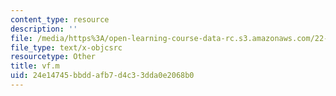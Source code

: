 ```yaml
---
content_type: resource
description: ''
file: /media/https%3A/open-learning-course-data-rc.s3.amazonaws.com/22-312-engineering-of-nuclear-reactors-fall-2015/24e14745bbddafb7d4c33dda0e2068b0_vf.m
file_type: text/x-objcsrc
resourcetype: Other
title: vf.m
uid: 24e14745-bbdd-afb7-d4c3-3dda0e2068b0
---
```

